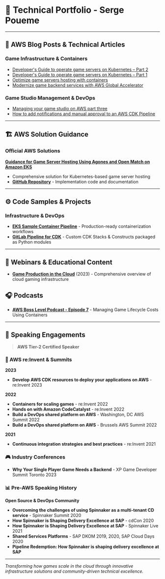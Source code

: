 # 🎯 Technical Portfolio - Serge Poueme
---

## 📝 **AWS Blog Posts & Technical Articles**

### **Game Infrastructure & Containers**
- [Developer's Guide to operate game servers on Kubernetes – Part 2](https://aws.amazon.com/blogs/gametech/developers-guide-to-operate-game-servers-on-kubernetes-part-2/)
- [Developer's Guide to operate game servers on Kubernetes – Part 1](https://aws.amazon.com/blogs/gametech/developers-guide-to-operate-game-servers-on-kubernetes-part-1/)
- [Optimize game servers hosting with containers](https://aws.amazon.com/blogs/gametech/optimize-game-servers-hosting-with-containers/)
- [Modernize game backend services with AWS Global Accelerator](https://aws.amazon.com/blogs/gametech/modernize-game-backend-services-with-aws-global-accelerator/)

### **Game Studio Management & DevOps**
- [Managing your game studio on AWS part three](https://aws.amazon.com/blogs/gametech/managing-your-game-studio-on-aws-part-three/)
- [How to add notifications and manual approval to an AWS CDK Pipeline](https://aws.amazon.com/blogs/devops/how-to-add-notifications-and-manual-approval-to-an-aws-cdk-pipeline/)

---

## 🏗️ **AWS Solution Guidance**

### **Official AWS Solutions**
**[Guidance for Game Server Hosting Using Agones and Open Match on Amazon EKS](https://aws.amazon.com/solutions/guidance/game-server-hosting-using-agones-and-open-match-on-amazon-eks/)**
- Comprehensive solution for Kubernetes-based game server hosting
- **[GitHub Repository](https://github.com/aws-solutions-library-samples/guidance-for-game-server-hosting-using-agones-and-open-match-on-amazon-eks)** - Implementation code and documentation

---

## ⚙️ **Code Samples & Projects**

### **Infrastructure & DevOps**
- **[EKS Sample Container Pipeline](https://github.com/aws-samples/eks-container-pipeline-cdk-template)** - Production-ready containerization workflows
- **[GitLab Pipeline for CDK](https://github.com/aws-samples/cdk-python-module-gitlab-pipeline)** - Custom CDK Stacks & Constructs packaged as Python modules

---

## 🎥 **Webinars & Educational Content**

- **[Game Production in the Cloud](https://www.youtube.com/watch?v=XYmBbBXcAQE&t=10s)** (2023) - Comprehensive overview of cloud gaming infrastructure

## 🎧 **Podcasts**

- **[AWS Boss Level Podcast - Episode 7](https://www.youtube.com/watch?v=6UaJMW3gKS0&list=PLuGWzrvNze7IDvJplS9JaaFR1ZU8KWpAX&index=2)** - Managing Game Lifecycle Costs Using Containers

---

## 🎤 **Speaking Engagements**

> **AWS Tier-2 Certified Speaker**

### **🚀 AWS re:Invent & Summits**

**2023**
- **Develop AWS CDK resources to deploy your applications on AWS** - re:Invent 2023

**2022**
- **Containers for scaling games** - re:Invent 2022
- **Hands on with Amazon CodeCatalyst** - re:Invent 2022
- **Build a DevOps shared platform on AWS** - Washington, DC AWS Summit 2022
- **Build a DevOps shared platform on AWS** - Brussels AWS Summit 2022

**2021**
- **Continuous integration strategies and best practices** - re:Invent 2021

### **🎮 Industry Conferences**
- **Why Your Single Player Game Needs a Backend** - XP Game Developer Summit Toronto 2023

### **📊 Pre-AWS Speaking History**

**Open Source & DevOps Community**
- **Overcoming the challenges of using Spinnaker as a multi-tenant CD service** - Spinnaker Summit 2020
- **How Spinnaker is Shaping Delivery Excellence at SAP** - cdCon 2020
- **How Spinnaker is Shaping Delivery Excellence at SAP** - Spinnaker Live 2021
- **Shared Services Platforms** - SAP DKOM 2019, 2020, SAP Cloud Days 2020
- **Pipeline Redemption: How Spinnaker is shaping delivery excellence at SAP**

---

*Transforming how games scale in the cloud through innovative infrastructure solutions and community-driven technical excellence.*
